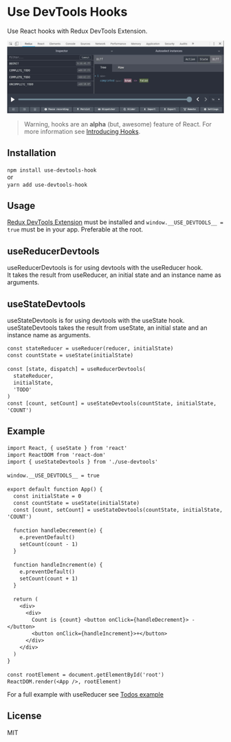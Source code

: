 # Use DevTools Hooks

Use React hooks with Redux DevTools Extension.

![alt text](devtools.jpg)

> Warning, hooks are an **alpha** (but, awesome) feature of React.
> For more information see [Introducing Hooks](https://reactjs.org/docs/hooks-intro.html).

## Installation

`npm install use-devtools-hook`  
or  
`yarn add use-devtools-hook`

## Usage

[Redux DevTools Extension](https://github.com/zalmoxisus/redux-devtools-extension) must be installed and `window.__USE_DEVTOOLS__ = true` must be in your app. Preferable at the root.

## useReducerDevtools

useReducerDevtools is for using devtools with the useReducer hook.  
It takes the result from useReducer, an initial state and an instance name as arguments.

## useStateDevtools

useStateDevtools is for using devtools with the useState hook.
useStateDevtools takes the result from useState, an initial state and an instance name as arguments.

```
const stateReducer = useReducer(reducer, initialState)
const countState = useState(initialState)

const [state, dispatch] = useReducerDevtools(
  stateReducer,
  initialState,
  'TODO'
)
const [count, setCount] = useStateDevtools(countState, initialState, 'COUNT')
```

## Example

```
import React, { useState } from 'react'
import ReactDOM from 'react-dom'
import { useStateDevtools } from './use-devtools'

window.__USE_DEVTOOLS__ = true

export default function App() {
  const initialState = 0
  const countState = useState(initialState)
  const [count, setCount] = useStateDevtools(countState, initialState, 'COUNT')

  function handleDecrement(e) {
    e.preventDefault()
    setCount(count - 1)
  }

  function handleIncrement(e) {
    e.preventDefault()
    setCount(count + 1)
  }

  return (
    <div>
      <div>
        Count is {count} <button onClick={handleDecrement}> - </button>
        <button onClick={handleIncrement}>+</button>
      </div>
    </div>
  )
}

const rootElement = document.getElementById('root')
ReactDOM.render(<App />, rootElement)

```

For a full example with useReducer see [Todos example](src/examples/Todos.js)

## License

MIT

